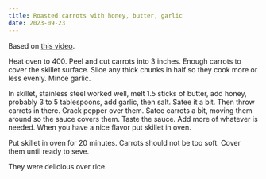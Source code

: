 ```yaml
---
title: Roasted carrots with honey, butter, garlic
date: 2023-09-23
---
```


Based on [this video](https://www.youtube.com/watch?v=qYfoARhooHE).

Heat oven to 400. Peel and cut carrots into 3 inches. Enough carrots to cover the skillet surface. Slice any thick chunks in half so they cook more or less evenly. Mince garlic.

In skillet, stainless steel worked well, melt 1.5 sticks of butter, add honey, probably 3 to 5 tablespoons, add garlic, then salt. Satee it a bit. Then throw carrots in there. Crack pepper over them. Satee carrots a bit, moving them around so the sauce covers them. Taste the sauce. Add more of whatever is needed. When you have a nice flavor put skillet in oven.

Put skillet in oven for 20 minutes. Carrots should not be too soft. Cover them until ready to seve.

They were delicious over rice.
